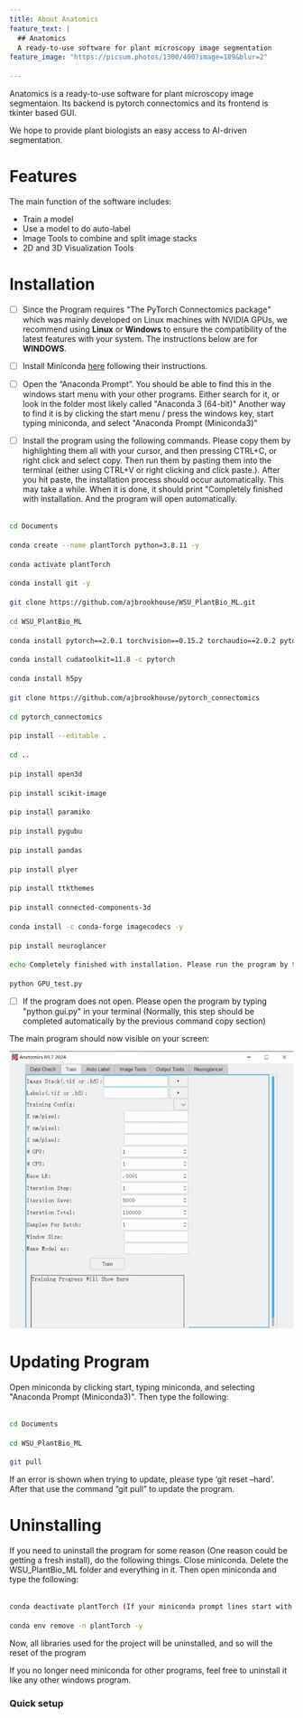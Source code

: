 ```yaml
---
title: About Anatomics
feature_text: |
  ## Anatomics
  A ready-to-use software for plant microscopy image segmentation
feature_image: "https://picsum.photos/1300/400?image=189&blur=2"

---
```


Anatomics is a ready-to-use software for plant microscopy image segmentaion. Its backend is pytorch connectomics and its frontend is tkinter based GUI. 

We hope to provide plant biologists an easy access to AI-driven segmentation.

# Features

The main function of the software includes:
- Train a model
- Use a model to do auto-label
- Image Tools to combine and split image stacks
- 2D and 3D Visualization Tools

# Installation

- [ ] Since the Program requires "The PyTorch Connectomics package" which was mainly developed on Linux machines with NVIDIA GPUs, we recommend using **Linux** or **Windows** to ensure the compatibility of the latest features with your system. The instructions below are for **WINDOWS**. 

- [ ] Install Miniconda [here](https://docs.conda.io/en/latest/miniconda.html) following their instructions. 

- [ ] Open the “Anaconda Prompt”. You should be able to find this in the windows start menu with your other programs. Either search for it, or look in the folder most likely called "Anaconda 3 (64-bit)" Another way to find it is by clicking the start menu / press the windows key, start typing miniconda, and select "Anaconda Prompt (Miniconda3)" 

- [ ] Install the program using the following commands. Please copy them by highlighting them all with your cursor, and then pressing CTRL+C, or right click and select copy. Then run them by pasting them into the terminal (either using CTRL+V or right clicking and click paste.). After you hit paste, the installation process should occur automatically. This may take a while. When it is done, it should print "Completely finished with installation. And the program will open automatically.
```bash 

cd Documents 

conda create --name plantTorch python=3.8.11 -y 

conda activate plantTorch 

conda install git -y 

git clone https://github.com/ajbrookhouse/WSU_PlantBio_ML.git 

cd WSU_PlantBio_ML 

conda install pytorch==2.0.1 torchvision==0.15.2 torchaudio==2.0.2 pytorch-cuda=11.8 -c pytorch -c nvidia 

conda install cudatoolkit=11.8 -c pytorch 

conda install h5py 

git clone https://github.com/ajbrookhouse/pytorch_connectomics 

cd pytorch_connectomics 

pip install --editable . 

cd .. 

pip install open3d 

pip install scikit-image 

pip install paramiko 

pip install pygubu 

pip install pandas 

pip install plyer 

pip install ttkthemes 

pip install connected-components-3d 

conda install -c conda-forge imagecodecs -y 

pip install neuroglancer 

echo Completely finished with installation. Please run the program by typing 'python gui.py' 

python GPU_test.py 
``` 

- [ ] If the program does not open. Please open the program by typing "python gui.py" in your terminal (Normally, this step should be completed automatically by the previous command copy section) 

The main program should now visible on your screen: 

![screenshot of first screen that opens when you open program](https://github.com/PytorchConnectomics/Anatomics-MLT/blob/main/screenshots/trainTab.png) 

# Updating Program

Open miniconda by clicking start, typing miniconda, and selecting "Anaconda Prompt (Miniconda3)". Then type the following: 

```bash 

cd Documents 

cd WSU_PlantBio_ML 

git pull 
``` 

If an error is shown when trying to update, please type ‘git reset –hard'. After that use the command “git pull” to update the program.  

# Uninstalling 

If you need to uninstall the program for some reason (One reason could be getting a fresh install), do the following things. Close miniconda. Delete the WSU_PlantBio_ML folder and everything in it. Then open miniconda and type the following: 
```bash 

conda deactivate plantTorch (If your miniconda prompt lines start with (plantTorch). If they say (base), please skip this line/step) 

conda env remove -n plantTorch -y 
``` 
Now, all libraries used for the project will be uninstalled, and so will the reset of the program

If you no longer need miniconda for other programs, feel free to uninstall it like any other windows program.

### Quick setup